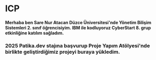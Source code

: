 # ICP
#### Merhaba ben Sare Nur Atacan Düzce Üniversitesi'nde Yönetim Bilişim Sistemleri 2. sınıf öğrencisiyim. IBM ile kodluyoruz CyberStart 8. grup etkinliğine katılım sağladım.
### 2025 Patika.dev stajına başvurup Proje Yapım Atölyesi'nde birlikte geliştirdiğimiz projeyi buraya yükledim.
